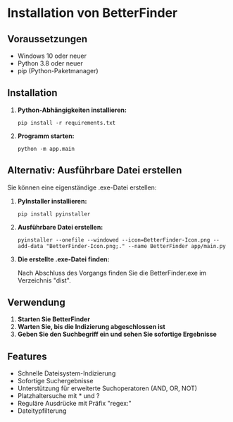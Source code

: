 # Installation von BetterFinder

## Voraussetzungen

- Windows 10 oder neuer
- Python 3.8 oder neuer
- pip (Python-Paketmanager)

## Installation

1. **Python-Abhängigkeiten installieren:**

   ```
   pip install -r requirements.txt
   ```

2. **Programm starten:**

   ```
   python -m app.main
   ```

## Alternativ: Ausführbare Datei erstellen

Sie können eine eigenständige .exe-Datei erstellen:

1. **PyInstaller installieren:**

   ```
   pip install pyinstaller
   ```

2. **Ausführbare Datei erstellen:**

   ```
   pyinstaller --onefile --windowed --icon=BetterFinder-Icon.png --add-data "BetterFinder-Icon.png;." --name BetterFinder app/main.py
   ```

3. **Die erstellte .exe-Datei finden:**

   Nach Abschluss des Vorgangs finden Sie die BetterFinder.exe im Verzeichnis "dist".

## Verwendung

1. **Starten Sie BetterFinder**
2. **Warten Sie, bis die Indizierung abgeschlossen ist**
3. **Geben Sie den Suchbegriff ein und sehen Sie sofortige Ergebnisse**

## Features

- Schnelle Dateisystem-Indizierung
- Sofortige Suchergebnisse
- Unterstützung für erweiterte Suchoperatoren (AND, OR, NOT)
- Platzhaltersuche mit * und ?
- Reguläre Ausdrücke mit Präfix "regex:"
- Dateitypfilterung 